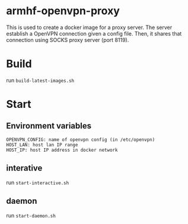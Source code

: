 # armhf-openvpn-proxy
This is used to create a docker image for a proxy server. The server establish a OpenVPN connection given a config file. Then, it shares that connection using SOCKS proxy server (port 8119).

# Build
run `build-latest-images.sh`

# Start
## Environment variables
```
OPENVPN_CONFIG: name of openvpn config (in /etc/openvpn)
HOST_LAN: host lan IP range
HOST_IP: host IP address in docker network
```
## interative
run `start-interactive.sh`
## daemon
run `start-daemon.sh`
